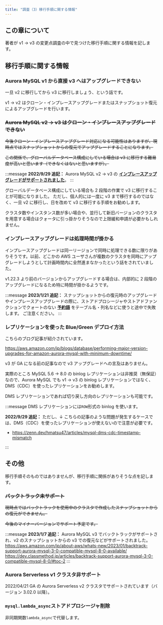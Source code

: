 ```yaml
---
title: "調査（3）移行手順に関する情報"
---
```


## この章について

著者が v1 → v3 の変更点調査の中で見つけた移行手順に関する情報を記します。

## 移行手順に関する情報

### Aurora MySQL v1 から直接 v3 へはアップグレードできない

一旦 v2 に移行してから v3 に移行しましょう、という話です。

v1 → v2 はクローン・インプレースアップグレードまたはスナップショット復元によるアップグレードを行います。

### ~~Aurora MySQL v2 → v3 はクローン・インプレースアップグレードできない~~

~~今後クローン・インプレースアップグレード対応になる可能性はありますが、現時点ではスナップショットからの復元でアップグレードすることになります。~~

~~この関係で、グローバルデータベース構成にしている場合は v3 に移行する難易度が高いと思います（できなくはないと思いますが）。~~

:::message
**2022/9/29 追記：**
Aurora MySQL v2 → v3 の **[インプレースアップグレードがサポートされました](https://aws.amazon.com/jp/about-aws/whats-new/2022/09/amazon-aurora-supports-in-place-upgrades-mysql-5-7-8-0/)**。
:::

グローバルデータベース構成にしている場合も 2 段階の作業で v3 に移行することが可能になりました。
ただし、個人的には一度に v3 まで移行するのではなく、一旦 v2 に移行し、日を改めて v3 に移行する手順をお勧めします。

クラスタ数やインスタンス数が多い場合や、並行して新旧バージョンのクラスタを用意する場合はクォータに引っ掛かりそうなので上限緩和申請が必要かもしれません。

### インプレースアップグレードは処理時間が掛かる

インプレースアップグレードは同一リージョンで同時に処理できる数に限りがありそうです。以前、どこかの AWS ユーザさんが複数のクラスタを同時にアップグレードしようとして計画時間内に全然進まなかったという話をされていました。

v1.22.3 より前のバージョンからアップグレードする場合は、内部的に 2 段階のアップグレードになるため特に時間が掛かるようです。

:::message
**2023/1/21 追記：**
スナップショットからの復元時のアップグレードやインプレースアップグレードの際に、ストアドプロシージャやストアドファンクションでクォートのない **[予約語](https://github.com/hmatsu47/aurora_mysql1to3diff/blob/main/mysql57_80_reserved.md)** をテーブル名・列名などに使うと途中で失敗します。
ご注意ください。
:::

### レプリケーションを使った Blue/Green デプロイ方法

こちらのブログ記事が紹介されています。

https://aws.amazon.com/jp/blogs/database/performing-major-version-upgrades-for-amazon-aurora-mysql-with-minimum-downtime/

v3 が GA になる前の記事なので v3 アップグレードへの言及はありません。

実際のところ MySQL 5.6 → 8.0 の binlog レプリケーションは非推奨（無保証）なので、Aurora MySQL でも v1 → v3 の binlog レプリケーションではなく、DMS（CDC）を使ったレプリケーションをお勧めします。

DMS レプリケーションであれば切り戻し方向のレプリケーションも可能です。

:::message
DMS レプリケーションには`ROW`形式の binlog を使います。

**2022/9/29 追記：**
ただし、↓ こちらの記事のような問題が発生するケースでは、DMS（CDC）を使ったレプリケーションが使えないので注意が必要です。

- https://zenn.dev/hmatsu47/articles/mysql-dms-cdc-timestamp-mismatch

:::

## その他

移行手順そのものではありませんが、移行手順に関係がありそうな点を記します。

### ~~バックトラック未サポート~~

~~現時点ではバックトラックを使用中のクラスタで作成したスナップショットからの復元ができません。~~

~~今後のマイナーバージョンでサポート予定です。~~

:::message
**2023/1/7 追記：**
Aurora MySQL v3 でバックトラックがサポートされ、v2 のスナップショットからの v3 での復元などがサポートされました。
https://aws.amazon.com/jp/about-aws/whats-new/2023/01/backtrack-support-aurora-mysql-3-0-compatible-mysql-8-0-available/
https://dev.classmethod.jp/articles/backtrack-support-aurora-mysql-3-0-compatible-mysql-8-0/#toc-2
:::

### Aurora Serverless v1 クラスタ非サポート

2022/04/21 GA の Aurora Serverless v2 クラスタでサポートされています（バージョン 3.02.0 以降）。

### `mysql.lambda_async`ストアドプロシージャ削除

非同期関数`lambda_async`で代替します。
